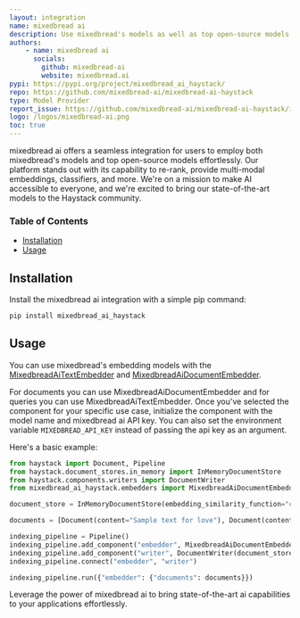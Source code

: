 ```yaml
---
layout: integration
name: mixedbread ai
description: Use mixedbread's models as well as top open-source models in seconds
authors:
    - name: mixedbread ai
      socials:
        github: mixedbread-ai
        website: mixedbread.ai
pypi: https://pypi.org/project/mixedbread_ai_haystack/
repo: https://github.com/mixedbread-ai/mixedbread-ai-haystack
type: Model Provider
report_issue: https://github.com/mixedbread-ai/mixedbread-ai-haystack/issues
logo: /logos/mixedbread-ai.png
toc: true
---
```



mixedbread ai offers a seamless integration for users to employ both mixedbread's models and top open-source models effortlessly. Our platform stands out with its capability to re-rank, provide multi-modal embeddings, classifiers, and more. We're on a mission to make AI accessible to everyone, and we're excited to bring our state-of-the-art models to the Haystack community.

### **Table of Contents**

- [Installation](#installation)
- [Usage](#usage)


## Installation

Install the mixedbread ai integration with a simple pip command:

```bash
pip install mixedbread_ai_haystack
```

## Usage

You can use mixedbread's embedding models with the [MixedbreadAiTextEmbedder](https://github.com/mixedbread-ai/mixedbread-ai-haystack/blob/main/mixedbread_ai_haystack/embedders/text_embedder.py) and [MixedbreadAiDocumentEmbedder](https://github.com/mixedbread-ai/mixedbread-ai-haystack/blob/main/mixedbread_ai_haystack/embedders/document_embedder.py).

For documents you can use MixedbreadAiDocumentEmbedder and for queries you can use MixedbreadAiTextEmbedder. Once you've selected the component for your specific use case, initialize the component with the model name and mixedbread ai API key. You can also set the environment variable `MIXEDBREAD_API_KEY` instead of passing the api key as an argument.

Here's a basic example:

```python
from haystack import Document, Pipeline
from haystack.document_stores.in_memory import InMemoryDocumentStore
from haystack.components.writers import DocumentWriter
from mixedbread_ai_haystack.embedders import MixedbreadAiDocumentEmbedder

document_store = InMemoryDocumentStore(embedding_similarity_function="cosine")

documents = [Document(content="Sample text for love"), Document(content="and not for hate"), Document(content="Sample text for mixedbread ai integration")]

indexing_pipeline = Pipeline()
indexing_pipeline.add_component("embedder", MixedbreadAiDocumentEmbedder(api_key="MIXEDBREAD_API_KEY", model="UAE-Large-V1"))
indexing_pipeline.add_component("writer", DocumentWriter(document_store=document_store))
indexing_pipeline.connect("embedder", "writer")

indexing_pipeline.run({"embedder": {"documents": documents}})
```

Leverage the power of mixedbread ai to bring state-of-the-art ai capabilities to your applications effortlessly.

